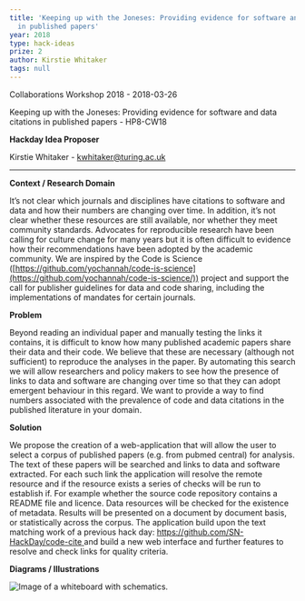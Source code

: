 ```yaml
---
title: 'Keeping up with the Joneses: Providing evidence for software and data citations
  in published papers'
year: 2018
type: hack-ideas
prize: 2
author: Kirstie Whitaker
tags: null
---
```


Collaborations Workshop 2018 - 2018-03-26

Keeping up with the Joneses: Providing evidence for software and data citations in published papers - HP8-CW18

**Hackday Idea Proposer**

Kirstie Whitaker - kwhitaker@turing.ac.uk

---

**Context / Research Domain**

It’s not clear which journals and disciplines have citations to software and data and how their numbers are changing over time. In addition, it’s not clear whether these resources are still available, nor whether they meet community standards. Advocates for reproducible research have been calling for culture change for many years but it is often difficult to evidence how their recommendations have been adopted by the academic community. We are inspired by the Code is Science ([https://github.com/yochannah/code-is-science](https://github.com/yochannah/code-is-science/)) project and support the call for publisher guidelines for data and code sharing, including the implementations of mandates for certain journals.

**Problem**

Beyond reading an individual paper and manually testing the links it contains, it is difficult to know how many published academic papers share their data and their code. We believe that these are necessary (although not sufficient) to reproduce the analyses in the paper. By automating this search we will allow researchers and policy makers to see how the presence of links to data and software are changing over time so that they can adopt emergent behaviour in this regard. We want to provide a way to find numbers associated with the prevalence of code and data citations in the published literature in your domain.

**Solution**

We propose the creation of a web-application that will allow the user to select a corpus of published papers (e.g. from pubmed central) for analysis. The text of these papers will be searched and links to data and software extracted. For each such link the application will resolve the remote resource and if the resource exists a series of checks will be run to establish if. For example whether the source code repository contains a README file and licence. Data
resources will be checked for the existence of metadata. Results will be presented on a document by document basis, or statistically across the corpus. The application build upon the text matching work of a previous hack day: <https://github.com/SN-HackDay/code-cite>[ ](https://github.com/SN-HackDay/code-cite) and build a new web interface and further features to resolve and check links for quality criteria.

**Diagrams / Illustrations**

![Image of a whiteboard with schematics.](../images/cw18-whiteboard.jpg)

